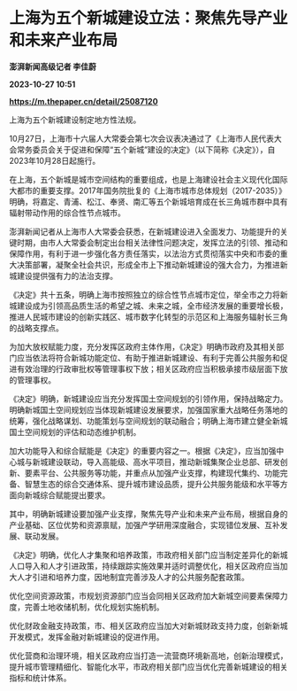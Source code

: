 # 上海为五个新城建设立法：聚焦先导产业和未来产业布局
**澎湃新闻高级记者 李佳蔚**

**2023-10-27 10:51**

**https://m.thepaper.cn/detail/25087120**

上海为五个新城建设制定地方性法规。

10月27日，上海市十六届人大常委会第七次会议表决通过了《上海市人民代表大会常务委员会关于促进和保障“五个新城”建设的决定》（以下简称《决定》），自2023年10月28日起施行。

在上海，五个新城是城市空间结构的重要组成，也是上海建设社会主义现代化国际大都市的重要支撑。2017年国务院批复的《上海市城市总体规划（2017-2035）》明确，将嘉定、青浦、松江、奉贤、南汇等五个新城培育成在长三角城市群中具有辐射带动作用的综合性节点城市。

澎湃新闻记者从上海市人大常委会获悉，在新城建设进入全面发力、功能提升的关键时期，由市人大常委会制定出台相关法律性问题决定，发挥立法的引领、推动和保障作用，有利于进一步强化各方责任落实，以法治方式贯彻落实中央和市委的重大决策部署，凝聚全社会共识，形成全市上下推动新城建设的强大合力，为推进新城建设提供强有力的法治支撑。

《决定》共十五条，明确上海市按照独立的综合性节点城市定位，举全市之力将新城建设成为引领高品质生活的希望之城、未来之城，全市经济发展的重要增长极，推进人民城市建设的创新实践区、城市数字化转型的示范区和上海服务辐射长三角的战略支撑点。

为加大放权赋能力度，充分发挥区政府主体作用，《决定》明确市政府及其相关部门应当依法将符合新城功能定位、有助于推进新城建设、有利于完善公共服务和促进有效治理的行政审批权等管理事权下放；相关区政府应当积极承接市级层面下放的管理事权。

《决定》明确，新城建设应当充分发挥国土空间规划的引领作用，保持战略定力。明确新城国土空间规划应当体现新城建设发展要求，加强国家重大战略任务落地的统筹，强化战略谋划、功能策划与空间规划的联动融合；明确上海市建立健全新城国土空间规划的评估和动态维护机制。

加大功能导入和综合赋能是《决定》的重要内容之一。根据《决定》，应当加强中心城与新城建设联动，导入高能级、高水平项目，推动新城集聚企业总部、研发创新、要素平台、公共服务等功能，并重点从加强产业支撑，构建现代集约、功能完备、智慧生态的综合交通体系、提升城市建设品质，提升公共服务能级和水平等方面向新城综合赋能提出要求。

其中，明确新城建设要加强产业支撑，聚焦先导产业和未来产业布局，根据自身的产业基础、区位优势和资源禀赋，加强产学研用深度融合，实现错位发展、互补发展、联动发展。

《决定》明确，优化人才集聚和培养政策，市政府相关部门应当制定差异化的新城人口导入和人才引进政策，持续跟踪实施效果并适时调整优化，相关区政府应当加大人才引进和培养力度，因地制宜完善涉及人才的公共服务配套政策。

优化空间资源政策，市规划资源部门应当会同相关区政府加大新城空间要素保障力度，完善土地收储机制，优化规划实施机制。

优化财政金融支持政策，市、相关区政府应当加大对新城财政支持力度，创新新城开发模式，发挥金融对新城建设的促进作用。

优化营商和治理环境，相关区政府应当打造一流营商环境新高地，创新治理模式，提升城市管理精细化、智能化水平，市政府相关部门应当优化完善新城建设的相关指标和统计体系。